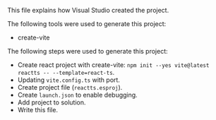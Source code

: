 This file explains how Visual Studio created the project.

The following tools were used to generate this project:
- create-vite

The following steps were used to generate this project:
- Create react project with create-vite: `npm init --yes vite@latest reactts -- --template=react-ts`.
- Updating `vite.config.ts` with port.
- Create project file (`reactts.esproj`).
- Create `launch.json` to enable debugging.
- Add project to solution.
- Write this file.

